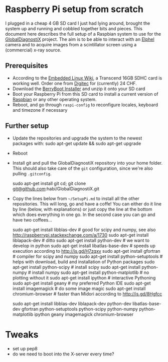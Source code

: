 # Raspberry Pi setup from scratch
I plugged in a cheap 4 GB SD card I just had lying around, brought the system up and running and cobbled together bits and pieces.
This document here describes the full setup of a Raspbian system to use for the [GlobalDiagnostiX](http://globaldiagnostix.org) project.
The aim is to be able to interact with an [Elphel](http://elphel.com) camera and to acquire images from a scintillator screen using a (commercial) x-ray source.

## Prerequisites
- According to the [Embedded Linux Wiki](http://elinux.org/RPi_SD_cards), a Transcend 16GB SDHC card is working well. Order one from [Digitec](https://www.digitec.ch/ProdukteDetails2.aspx?Reiter=Details&Artikel=194092) for (currently) 24 CHF.
- Download the [BerryBoot Installer](http://www.berryterminal.com/doku.php/berryboot) and unzip it onto your SD card
- Boot your Raspberry Pi from this SD card to install a current version of [Raspbian](http://www.raspbian.org/) or any other operating system.
- Reboot, and go through `raspi-config` to reconfigure locales, keyboard and timezone if necessary

## Further setup
- Update the repositories and upgrade the system to the newest packages with:
	sudo apt-get update && sudo apt-get upgrade

- Reboot
- Install git and pull the GlobalDiagnostiX repository into your home folder. This should also take care of the `git` configuration, since we're also pulling `.gitconfig`.

	sudo apt-get install git
	cd; git clone git@github.com:habi/GlobalDiagnostiX.git

- Copy the lines below from `~/SetupPi.md` to install all the other repositories. This will long, go and have a coffe! You can either do it line by line (below, with explanations) or just copy the line at the bottom which does everything in one go. In the second case you can go and have two coffees...

	sudo apt-get install libblas-dev		        # good for scipy and numpy, see also http://raspberrypi.stackexchange.com/a/1730
	sudo apt-get install liblapack-dev              # ditto
	sudo apt-get install python-dev                 # we want to develop in python
	sudo apt-get install libatlas-base-dev          # speeds up execution according to http://is.gd/H7zqxv
	sudo apt-get install gfortran                   # compiler for scipy and numpy
	sudo apt-get install python-setuptools          # helps with download, build and installation of Python packages
	sudo apt-get install python-scipy               # install scipy
	sudo apt-get install python-numpy               # install numpy
	sudo apt-get install python-matplotlib          # no plotting without it
	sudo apt-get install ipython                    # interactive Pythoning
	sudo apt-get install geany                      # my preferred Python IDE
	sudo apt-get install imagemagick                # do some image magic
	sudo apt-get install chromium-browser           # faster than Midori according to http://is.gd/8Hgfcc

    sudo apt-get install libblas-dev liblapack-dev python-dev libatlas-base-dev gfortran python-setuptools python-scipy python-numpy python-matplotlib ipython geany imagemagick chromium-browser

# Tweaks
- set up pep8
- do we need to boot into the X-server every time?

